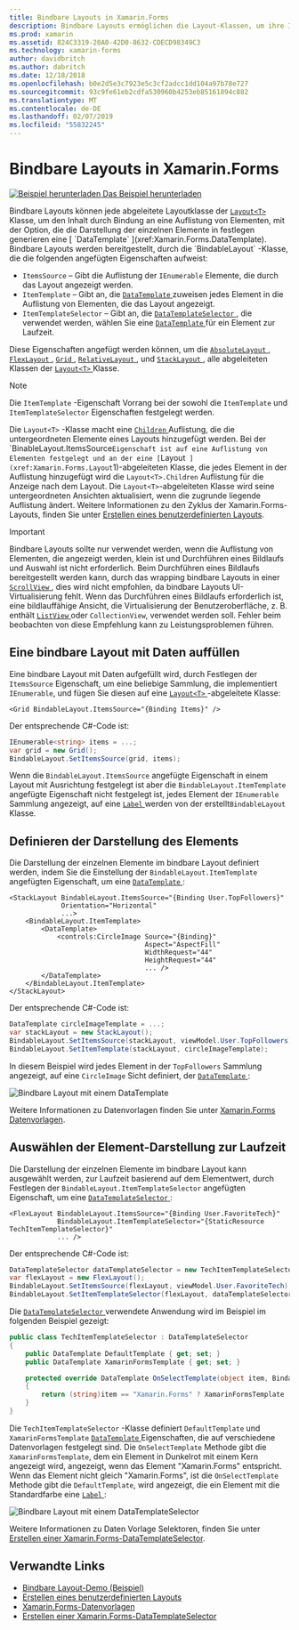 ```yaml
---
title: Bindbare Layouts in Xamarin.Forms
description: Bindbare Layouts ermöglichen die Layout-Klassen, um ihre Inhalte durch Bindung an eine Auflistung von Elementen, mit der Option, die die Darstellung der einzelnen Elemente mit einem DataTemplate festlegen zu generieren.
ms.prod: xamarin
ms.assetid: 824C3319-20A0-42D0-8632-CDECD98349C3
ms.technology: xamarin-forms
author: davidbritch
ms.author: dabritch
ms.date: 12/18/2018
ms.openlocfilehash: b0e2d5e3c7923e5c3cf2adcc1dd104a97b78e727
ms.sourcegitcommit: 93c9fe61eb2cdfa530960b4253eb85161894c882
ms.translationtype: MT
ms.contentlocale: de-DE
ms.lasthandoff: 02/07/2019
ms.locfileid: "55832245"
---
```

# <a name="bindable-layouts-in-xamarinforms"></a>Bindbare Layouts in Xamarin.Forms

[![Beispiel herunterladen](~/media/shared/download.png) Das Beispiel herunterladen](https://developer.xamarin.com/samples/xamarin-forms/UserInterface/BindableLayouts/)

Bindbare Layouts können jede abgeleitete Layoutklasse der [ `Layout<T>` ](xref:Xamarin.Forms.Layout`1) Klasse, um den Inhalt durch Bindung an eine Auflistung von Elementen, mit der Option, die die Darstellung der einzelnen Elemente in festlegen generieren eine [ `DataTemplate` ](xref:Xamarin.Forms.DataTemplate). Bindbare Layouts werden bereitgestellt, durch die `BindableLayout` -Klasse, die die folgenden angefügten Eigenschaften aufweist:

- `ItemsSource` – Gibt die Auflistung der `IEnumerable` Elemente, die durch das Layout angezeigt werden.
- `ItemTemplate` – Gibt an, die [ `DataTemplate` ](xref:Xamarin.Forms.DataTemplate) zuweisen jedes Element in die Auflistung von Elementen, die das Layout angezeigt.
- `ItemTemplateSelector` – Gibt an, die [ `DataTemplateSelector` ](xref:Xamarin.Forms.DataTemplateSelector) , die verwendet werden, wählen Sie eine [ `DataTemplate` ](xref:Xamarin.Forms.DataTemplate) für ein Element zur Laufzeit.

Diese Eigenschaften angefügt werden können, um die [ `AbsoluteLayout` ](xref:Xamarin.Forms.AbsoluteLayout), [ `FlexLayout` ](xref:Xamarin.Forms.FlexLayout), [ `Grid` ](xref:Xamarin.Forms.Grid), [ `RelativeLayout` ](xref:Xamarin.Forms.RelativeLayout) , und [ `StackLayout` ](xref:Xamarin.Forms.StackLayout) , alle abgeleiteten Klassen der [ `Layout<T>` ](xref:Xamarin.Forms.Layout`1) Klasse.

> [!NOTE]
> Die `ItemTemplate` -Eigenschaft Vorrang bei der sowohl die `ItemTemplate` und `ItemTemplateSelector` Eigenschaften festgelegt werden.

Die `Layout<T>` -Klasse macht eine [ `Children` ](xref:Xamarin.Forms.Layout`1.Children) Auflistung, die die untergeordneten Elemente eines Layouts hinzugefügt werden. Bei der `BinableLayout.ItemsSource` Eigenschaft ist auf eine Auflistung von Elementen festgelegt und an der eine [ `Layout<T>` ](xref:Xamarin.Forms.Layout`1)-abgeleiteten Klasse, die jedes Element in der Auflistung hinzugefügt wird die `Layout<T>.Children` Auflistung für die Anzeige nach dem Layout. Die `Layout<T>`-abgeleiteten Klasse wird seine untergeordneten Ansichten aktualisiert, wenn die zugrunde liegende Auflistung ändert. Weitere Informationen zu den Zyklus der Xamarin.Forms-Layouts, finden Sie unter [Erstellen eines benutzerdefinierten Layouts](~/xamarin-forms/user-interface/layouts/custom.md).

> [!IMPORTANT]
> Bindbare Layouts sollte nur verwendet werden, wenn die Auflistung von Elementen, die angezeigt werden, klein ist und Durchführen eines Bildlaufs und Auswahl ist nicht erforderlich. Beim Durchführen eines Bildlaufs bereitgestellt werden kann, durch das wrapping bindbare Layouts in einer [ `ScrollView` ](xref:Xamarin.Forms.ScrollView), dies wird nicht empfohlen, da bindbare Layouts UI-Virtualisierung fehlt. Wenn das Durchführen eines Bildlaufs erforderlich ist, eine bildlauffähige Ansicht, die Virtualisierung der Benutzeroberfläche, z. B. enthält [ `ListView` ](xref:Xamarin.Forms.ListView) oder `CollectionView`, verwendet werden soll. Fehler beim beobachten von diese Empfehlung kann zu Leistungsproblemen führen.

## <a name="populating-a-bindable-layout-with-data"></a>Eine bindbare Layout mit Daten auffüllen

Eine bindbare Layout mit Daten aufgefüllt wird, durch Festlegen der `ItemsSource` Eigenschaft, um eine beliebige Sammlung, die implementiert `IEnumerable`, und fügen Sie diesen auf eine [ `Layout<T>` ](xref:Xamarin.Forms.Layout`1)-abgeleitete Klasse:

```xaml
<Grid BindableLayout.ItemsSource="{Binding Items}" />
```

Der entsprechende C#-Code ist:

```csharp
IEnumerable<string> items = ...;
var grid = new Grid();
BindableLayout.SetItemsSource(grid, items);
```

Wenn die `BindableLayout.ItemsSource` angefügte Eigenschaft in einem Layout mit Ausrichtung festgelegt ist aber die `BindableLayout.ItemTemplate` angefügte Eigenschaft nicht festgelegt ist, jedes Element der `IEnumerable` Sammlung angezeigt, auf eine [ `Label` ](xref:Xamarin.Forms.Label) werden von der erstellt`BindableLayout` Klasse.

## <a name="defining-item-appearance"></a>Definieren der Darstellung des Elements

Die Darstellung der einzelnen Elemente im bindbare Layout definiert werden, indem Sie die Einstellung der `BindableLayout.ItemTemplate` angefügten Eigenschaft, um eine [ `DataTemplate` ](xref:Xamarin.Forms.DataTemplate):

```xaml
<StackLayout BindableLayout.ItemsSource="{Binding User.TopFollowers}"
             Orientation="Horizontal"
             ...>
    <BindableLayout.ItemTemplate>
        <DataTemplate>
            <controls:CircleImage Source="{Binding}"
                                  Aspect="AspectFill"
                                  WidthRequest="44"
                                  HeightRequest="44"
                                  ... />
        </DataTemplate>
    </BindableLayout.ItemTemplate>
</StackLayout>
```

Der entsprechende C#-Code ist:

```csharp
DataTemplate circleImageTemplate = ...;
var stackLayout = new StackLayout();
BindableLayout.SetItemsSource(stackLayout, viewModel.User.TopFollowers);
BindableLayout.SetItemTemplate(stackLayout, circleImageTemplate);
```

In diesem Beispiel wird jedes Element in der `TopFollowers` Sammlung angezeigt, auf eine `CircleImage` Sicht definiert, der [ `DataTemplate` ](xref:Xamarin.Forms.DataTemplate):

![Bindbare Layout mit einem DataTemplate](bindable-layouts-images/top-followers.png "bindbare Layout mit einer Datenvorlage")

Weitere Informationen zu Datenvorlagen finden Sie unter [Xamarin.Forms Datenvorlagen](~/xamarin-forms/app-fundamentals/templates/data-templates/index.md).

## <a name="choosing-item-appearance-at-runtime"></a>Auswählen der Element-Darstellung zur Laufzeit

Die Darstellung der einzelnen Elemente im bindbare Layout kann ausgewählt werden, zur Laufzeit basierend auf dem Elementwert, durch Festlegen der `BindableLayout.ItemTemplateSelector` angefügten Eigenschaft, um eine [ `DataTemplateSelector` ](xref:Xamarin.Forms.DataTemplateSelector):

```xaml
<FlexLayout BindableLayout.ItemsSource="{Binding User.FavoriteTech}"
            BindableLayout.ItemTemplateSelector="{StaticResource TechItemTemplateSelector}"
            ... />
```

Der entsprechende C#-Code ist:

```csharp
DataTemplateSelector dataTemplateSelector = new TechItemTemplateSelector { ... };
var flexLayout = new FlexLayout();
BindableLayout.SetItemsSource(flexLayout, viewModel.User.FavoriteTech);
BindableLayout.SetItemTemplateSelector(flexLayout, dataTemplateSelector);
```

Die [ `DataTemplateSelector` ](xref:Xamarin.Forms.DataTemplateSelector) verwendete Anwendung wird im Beispiel im folgenden Beispiel gezeigt:

```csharp
public class TechItemTemplateSelector : DataTemplateSelector
{
    public DataTemplate DefaultTemplate { get; set; }
    public DataTemplate XamarinFormsTemplate { get; set; }

    protected override DataTemplate OnSelectTemplate(object item, BindableObject container)
    {
        return (string)item == "Xamarin.Forms" ? XamarinFormsTemplate : DefaultTemplate;
    }
}
```

Die `TechItemTemplateSelector` -Klasse definiert `DefaultTemplate` und `XamarinFormsTemplate` [ `DataTemplate` ](xref:Xamarin.Forms.DataTemplate) Eigenschaften, die auf verschiedene Datenvorlagen festgelegt sind. Die `OnSelectTemplate` Methode gibt die `XamarinFormsTemplate`, dem ein Element in Dunkelrot mit einem Kern angezeigt wird, angezeigt, wenn das Element "Xamarin.Forms" entspricht. Wenn das Element nicht gleich "Xamarin.Forms", ist die `OnSelectTemplate` Methode gibt die `DefaultTemplate`, wird angezeigt, die ein Element mit die Standardfarbe eine [ `Label` ](xref:Xamarin.Forms.Label):

![Bindbare Layout mit einem DataTemplateSelector](bindable-layouts-images/favorite-tech.png "bindbare Layout mit eine Datenvorlagenauswahl")

Weitere Informationen zu Daten Vorlage Selektoren, finden Sie unter [Erstellen einer Xamarin.Forms-DataTemplateSelector](~/xamarin-forms/app-fundamentals/templates/data-templates/selector.md).

## <a name="related-links"></a>Verwandte Links

- [Bindbare Layout-Demo (Beispiel)](https://developer.xamarin.com/samples/xamarin-forms/UserInterface/BindableLayouts/)
- [Erstellen eines benutzerdefinierten Layouts](~/xamarin-forms/user-interface/layouts/custom.md)
- [Xamarin.Forms-Datenvorlagen](~/xamarin-forms/app-fundamentals/templates/data-templates/index.md)
- [Erstellen einer Xamarin.Forms-DataTemplateSelector](~/xamarin-forms/app-fundamentals/templates/data-templates/selector.md)
